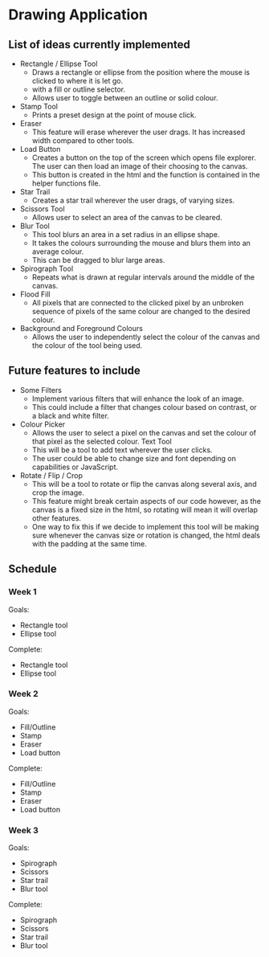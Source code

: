 # Drawing Application

## List of ideas currently implemented

- Rectangle / Ellipse Tool
  - Draws a rectangle or ellipse from the position where the mouse is clicked to where it is let go.
  - with a fill or outline selector.
  - Allows user to toggle between an outline or solid colour.
- Stamp Tool
  - Prints a preset design at the point of mouse click.
- Eraser
  - This feature will erase wherever the user drags. It has increased width compared to other tools.
- Load Button
  - Creates a button on the top of the screen which opens file explorer. The user can then load an image of their choosing to the canvas.
  - This button is created in the html and the function is contained in the helper functions file.
- Star Trail
  - Creates a star trail wherever the user drags, of varying sizes.
- Scissors Tool
  - Allows user to select an area of the canvas to be cleared.
- Blur Tool
  - This tool blurs an area in a set radius in an ellipse shape.
  - It takes the colours surrounding the mouse and blurs them into an average colour.
  - This can be dragged to blur large areas.
- Spirograph Tool
  - Repeats what is drawn at regular intervals around the middle of the canvas.
- Flood Fill
  - All pixels that are connected to the clicked pixel by an unbroken sequence of pixels of the same colour are changed to the desired colour.
- Background and Foreground Colours
  - Allows the user to independently select the colour of the canvas and the colour of the tool being used.

## Future features to include

- Some Filters
  - Implement various filters that will enhance the look of an image.
  - This could include a filter that changes colour based on contrast, or a black and white filter.
- Colour Picker
  - Allows the user to select a pixel on the canvas and set the colour of that pixel as the selected colour.
Text Tool
  - This will be a tool to add text wherever the user clicks.
  - The user could be able to change size and font depending on capabilities or JavaScript.
- Rotate / Flip / Crop
  - This will be a tool to rotate or flip the canvas along several axis, and crop the image.
  - This feature might break certain aspects of our code however, as the canvas is a fixed size in the html, so rotating will mean it will overlap other features.
  - One way to fix this if we decide to implement this tool will be making sure whenever the canvas size or rotation is changed, the html deals with the padding at the same time.

## Schedule

### Week 1

Goals:

- Rectangle tool
- Ellipse tool

Complete:

- Rectangle tool
- Ellipse tool

### Week 2

Goals:

- Fill/Outline
- Stamp
- Eraser
- Load button

Complete:

- Fill/Outline
- Stamp
- Eraser
- Load button

### Week 3

Goals:

- Spirograph
- Scissors
- Star trail
- Blur tool

Complete:

- Spirograph
- Scissors
- Star trail
- Blur tool
